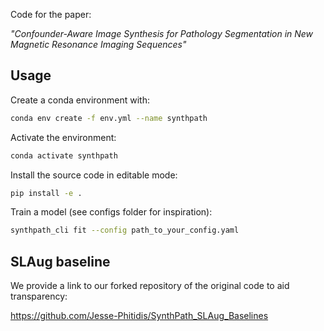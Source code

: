 Code for the paper:

*"Confounder-Aware Image Synthesis for Pathology Segmentation in New Magnetic Resonance Imaging Sequences"*

## Usage

Create a conda environment with:

```bash
conda env create -f env.yml --name synthpath
```

Activate the environment:

```bash
conda activate synthpath
```

Install the source code in editable mode:

```bash
pip install -e .
```

Train a model (see configs folder for inspiration):

```bash
synthpath_cli fit --config path_to_your_config.yaml
```

## SLAug baseline

We provide a link to our forked repository of the original code to aid transparency:

https://github.com/Jesse-Phitidis/SynthPath_SLAug_Baselines
